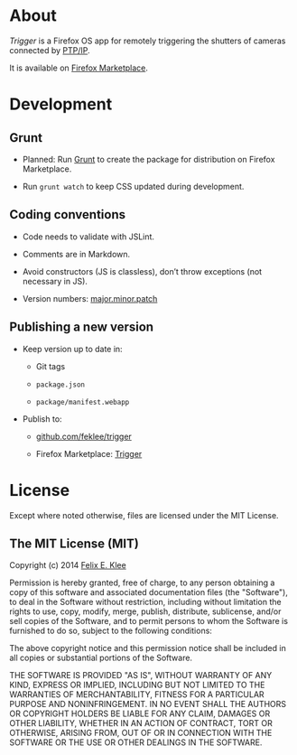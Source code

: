 About
=====

*Trigger* is a Firefox OS app for remotely triggering the shutters of cameras
connected by [PTP/IP][1].

It is available on [Firefox Marketplace][2].


Development
===========

Grunt
-----

  * Planned: Run [Grunt][3] to create the package for distribution on Firefox
    Marketplace.

  * Run `grunt watch` to keep CSS updated during development.

Coding conventions
------------------

  * Code needs to validate with JSLint.

  * Comments are in Markdown.

  * Avoid constructors (JS is classless), don’t throw exceptions (not necessary
    in JS).

  * Version numbers: [major.minor.patch][4]

Publishing a new version
------------------------

  * Keep version up to date in:

      + Git tags

      + `package.json`

      + `package/manifest.webapp`

  * Publish to:

      + [github.com/feklee/trigger][5]

      + Firefox Marketplace: [Trigger][6]

License
=======

Except where noted otherwise, files are licensed under the MIT License.

The MIT License (MIT)
---------------------

Copyright (c) 2014 [Felix E. Klee](felix.klee@inka.de)

Permission is hereby granted, free of charge, to any person obtaining a copy of
this software and associated documentation files (the "Software"), to deal in
the Software without restriction, including without limitation the rights to
use, copy, modify, merge, publish, distribute, sublicense, and/or sell copies of
the Software, and to permit persons to whom the Software is furnished to do so,
subject to the following conditions:

The above copyright notice and this permission notice shall be included in all
copies or substantial portions of the Software.

THE SOFTWARE IS PROVIDED "AS IS", WITHOUT WARRANTY OF ANY KIND, EXPRESS OR
IMPLIED, INCLUDING BUT NOT LIMITED TO THE WARRANTIES OF MERCHANTABILITY, FITNESS
FOR A PARTICULAR PURPOSE AND NONINFRINGEMENT. IN NO EVENT SHALL THE AUTHORS OR
COPYRIGHT HOLDERS BE LIABLE FOR ANY CLAIM, DAMAGES OR OTHER LIABILITY, WHETHER
IN AN ACTION OF CONTRACT, TORT OR OTHERWISE, ARISING FROM, OUT OF OR IN
CONNECTION WITH THE SOFTWARE OR THE USE OR OTHER DEALINGS IN THE SOFTWARE.

[1]: https://en.wikipedia.org/wiki/Picture_Transfer_Protocol
[2]: https://marketplace.firefox.com/app/trigger
[3]: http://gruntjs.com/
[4]: http://semver.org/
[5]: https://github.com/feklee/trigger
[6]: https://marketplace.firefox.com/app/trigger
